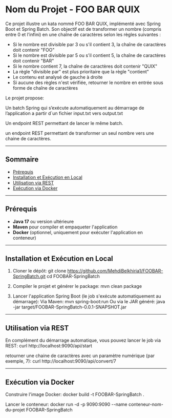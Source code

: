 # Nom du Projet - FOO BAR QUIX

Ce projet illustre un kata nommé FOO BAR QUIX, implémenté avec Spring Boot et Spring Batch.
Son objectif est de transformer un nombre (compris entre 0 et l’infini) en une chaîne de caractères selon les règles suivantes :
- Si le nombre est divisible par 3 ou s'il contient 3, la chaîne de caractères doit contenir "FOO"
- Si le nombre est divisible par 5 ou s'il contient 5, la chaîne de caractères doit contenir "BAR"
- Si le nombre contient 7, la chaîne de caractères doit contenir "QUIX"
- La règle "divisible par" est plus prioritaire que la règle "contient"
- Le contenu est analysé de gauche à droite
- Si aucune des règles n'est vérifiée, retourner le nombre en entrée sous forme de chaîne de caractères

Le projet propose:

Un batch Spring qui s’exécute automatiquement au démarrage de l’application a partir d`un fichier input.txt vers output.txt

Un endpoint REST permettant de lancer le même batch.

un endpoint REST permettant de transformer un seul nombre vers une chaine de caractères.

---

## Sommaire

- [Prérequis](#prérequis)
- [Installation et Exécution en Local](#installation-et-exécution-en-local)
- [Utilisation via REST](#utilisation-via-rest)
- [Exécution via Docker](#exécution-via-docker)

---

## Prérequis

- **Java 17** ou version ultérieure
- **Maven** pour compiler et empaqueter l'application
- **Docker** (optionnel, uniquement pour exécuter l'application en conteneur)

---

## Installation et Exécution en Local

1. Cloner le dépôt:
   git clone https://github.com/MehdiBelkhiria1/FOOBAR-SpringBatch.git
   cd FOOBAR-SpringBatch

2. Compiler le projet et générer le package:
   mvn clean package

3. Lancer l'application Spring Boot (le job s'exécute automatiquement au démarrage):
  Via Maven:
  mvn spring-boot:run
  Ou via le JAR généré:
  java -jar target/FOOBAR-SpringBatch-0.0.1-SNAPSHOT.jar

---

## Utilisation via REST

En complément du démarrage automatique, vous pouvez lancer le job via REST:
curl http://localhost:9090/api/start

retourner une chaine de caractères avec un paramètre numérique (par exemple, 7):
curl http://localhost:9090/api/convert/7

---

## Exécution via Docker

Construire l'image Docker:
docker build -t FOOBAR-SpringBatch .

Lancer le conteneur:
docker run -d -p 9090:9090 --name conteneur-nom-du-projet FOOBAR-SpringBatch
